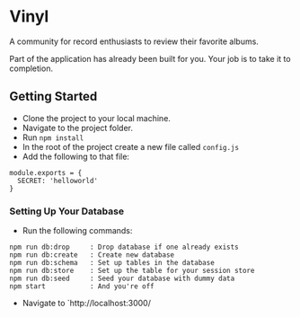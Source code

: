 # Vinyl

A community for record enthusiasts to review their favorite albums.

Part of the application has already been built for you. Your job is to take it to completion.

## Getting Started

- Clone the project to your local machine. 
- Navigate to the project folder.
- Run `npm install`
- In the root of the project create a new file called `config.js`  
- Add the following to that file:
```
module.exports = {
  SECRET: 'helloworld'
}
```

### Setting Up Your Database

- Run the following commands:
```
npm run db:drop     : Drop database if one already exists
npm run db:create   : Create new database
npm run db:schema   : Set up tables in the database
npm run db:store    : Set up the table for your session store
npm run db:seed     : Seed your database with dummy data
npm start           : And you're off
```
- Navigate to `http://localhost:3000/




